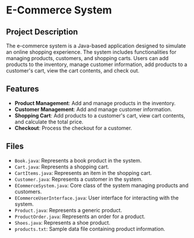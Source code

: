 # E-Commerce System

## Project Description
The e-commerce system is a Java-based application designed to simulate an online shopping experience. The system includes functionalities for managing products, customers, and shopping carts. Users can add products to the inventory, manage customer information, add products to a customer's cart, view the cart contents, and check out.

## Features
- **Product Management**: Add and manage products in the inventory.
- **Customer Management**: Add and manage customer information.
- **Shopping Cart**: Add products to a customer's cart, view cart contents, and calculate the total price.
- **Checkout**: Process the checkout for a customer.

## Files
- `Book.java`: Represents a book product in the system.
- `Cart.java`: Represents a shopping cart.
- `CartItems.java`: Represents an item in the shopping cart.
- `Customer.java`: Represents a customer in the system.
- `ECommerceSystem.java`: Core class of the system managing products and customers.
- `ECommerceUserInterface.java`: User interface for interacting with the system.
- `Product.java`: Represents a generic product.
- `ProductOrder.java`: Represents an order for a product.
- `Shoes.java`: Represents a shoe product.
- `products.txt`: Sample data file containing product information.


